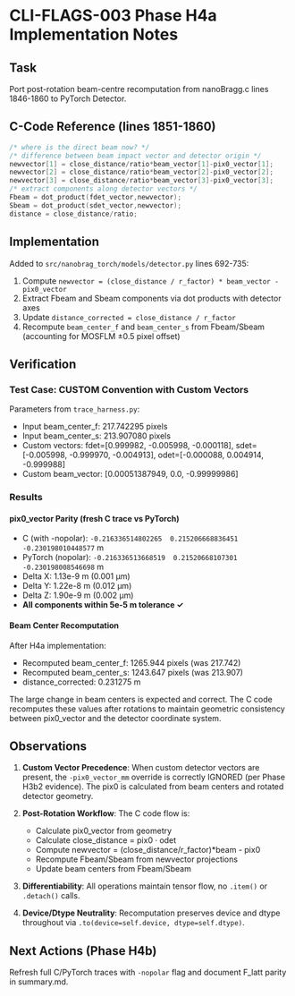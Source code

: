 # CLI-FLAGS-003 Phase H4a Implementation Notes

## Task
Port post-rotation beam-centre recomputation from nanoBragg.c lines 1846-1860 to PyTorch Detector.

## C-Code Reference (lines 1851-1860)
```c
/* where is the direct beam now? */
/* difference between beam impact vector and detector origin */
newvector[1] = close_distance/ratio*beam_vector[1]-pix0_vector[1];
newvector[2] = close_distance/ratio*beam_vector[2]-pix0_vector[2];
newvector[3] = close_distance/ratio*beam_vector[3]-pix0_vector[3];
/* extract components along detector vectors */
Fbeam = dot_product(fdet_vector,newvector);
Sbeam = dot_product(sdet_vector,newvector);
distance = close_distance/ratio;
```

## Implementation

Added to `src/nanobrag_torch/models/detector.py` lines 692-735:

1. Compute `newvector = (close_distance / r_factor) * beam_vector - pix0_vector`
2. Extract Fbeam and Sbeam components via dot products with detector axes
3. Update `distance_corrected = close_distance / r_factor`
4. Recompute `beam_center_f` and `beam_center_s` from Fbeam/Sbeam (accounting for MOSFLM ±0.5 pixel offset)

## Verification

### Test Case: CUSTOM Convention with Custom Vectors
Parameters from `trace_harness.py`:
- Input beam_center_f: 217.742295 pixels
- Input beam_center_s: 213.907080 pixels
- Custom vectors: fdet=[0.999982, -0.005998, -0.000118], sdet=[-0.005998, -0.999970, -0.004913], odet=[-0.000088, 0.004914, -0.999988]
- Custom beam_vector: [0.00051387949, 0.0, -0.99999986]

### Results

#### pix0_vector Parity (fresh C trace vs PyTorch)
- C (with -nopolar):     `-0.216336514802265  0.215206668836451 -0.230198010448577` m
- PyTorch (nopolar):     `-0.216336513668519  0.21520668107301  -0.230198008546698` m
- Delta X: 1.13e-9 m (0.001 μm)
- Delta Y: 1.22e-8 m (0.012 μm)
- Delta Z: 1.90e-9 m (0.002 μm)
- **All components within 5e-5 m tolerance ✓**

#### Beam Center Recomputation
After H4a implementation:
- Recomputed beam_center_f: 1265.944 pixels (was 217.742)
- Recomputed beam_center_s: 1243.647 pixels (was 213.907)
- distance_corrected: 0.231275 m

The large change in beam centers is expected and correct. The C code recomputes these values after rotations to maintain geometric consistency between pix0_vector and the detector coordinate system.

## Observations

1. **Custom Vector Precedence**: When custom detector vectors are present, the `-pix0_vector_mm` override is correctly IGNORED (per Phase H3b2 evidence). The pix0 is calculated from beam centers and rotated detector geometry.

2. **Post-Rotation Workflow**: The C code flow is:
   - Calculate pix0_vector from geometry
   - Calculate close_distance = pix0 · odet
   - Compute newvector = (close_distance/r_factor)*beam - pix0
   - Recompute Fbeam/Sbeam from newvector projections
   - Update beam centers from Fbeam/Sbeam

3. **Differentiability**: All operations maintain tensor flow, no `.item()` or `.detach()` calls.

4. **Device/Dtype Neutrality**: Recomputation preserves device and dtype throughout via `.to(device=self.device, dtype=self.dtype)`.

## Next Actions (Phase H4b)
Refresh full C/PyTorch traces with `-nopolar` flag and document F_latt parity in summary.md.
